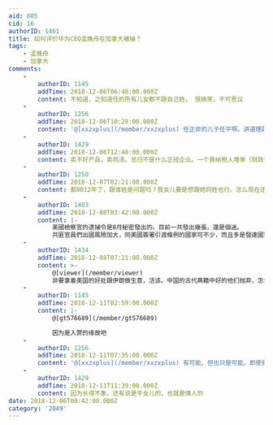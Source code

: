 ```yaml
---
aid: 805
cid: 16
authorID: 1461
title: 如何评价华为CEO孟晚舟在加拿大被捕？
tags:
    - 孟晚舟
    - 加拿大
comments:
    -
        authorID: 1145
        addTime: 2018-12-06T06:48:00.000Z
        content: 不知道，之知道任的所有儿女都不跟自己姓， 很搞笑，不可思议
    -
        authorID: 1256
        addTime: 2018-12-06T10:28:00.000Z
        content: '@[xxzxplus](/member/xxzxplus) 任正非的儿子任平啊。讲道理跟谁姓不是什么问题，毕竟习仲勋的女儿也都不姓习。'
    -
        authorID: 1429
        addTime: 2018-12-06T12:48:00.000Z
        content: 卖不好产品，卖鸡汤。总归不是什么正经企业。一个靠纳税人埋单（财政资金购买）的无耻企业。
    -
        authorID: 1250
        addTime: 2018-12-07T02:21:00.000Z
        content: 都8012年了，跟谁姓是问题吗？我女儿要是想跟她妈姓也行。怎么现在还有人抱着传宗接代的想法
    -
        authorID: 1403
        addTime: 2018-12-08T03:42:00.000Z
        content: |-
            美國檢察官的逮捕令是8月秘密發出的。目前一共發出幾張，還是個迷。  
            共匪官員們出國風險加大，同美國簽署引渡條例的國家可不少，而且多是發達國家。
    -
        authorID: 1434
        addTime: 2018-12-08T07:21:00.000Z
        content: >-
            @[viewer](/member/viewer)
            非要拿着美国的好处跟伊朗做生意，活该。中国的古代典籍中好的他们抛弃，怎么违法怎么来，还觉自己做的没人知道。
    -
        authorID: 1145
        addTime: 2018-12-11T02:59:00.000Z
        content: |-
            @[gt576689](/member/gt576689)

            因为是入赘的缘故吧
    -
        authorID: 1256
        addTime: 2018-12-11T07:35:00.000Z
        content: '@[xxzxplus](/member/xxzxplus) 有可能，但也只是可能。即使是也不重要'
    -
        authorID: 1429
        addTime: 2018-12-11T11:39:00.000Z
        content: 因为长得不象，还有说是干女儿的，也就是情人的
date: 2018-12-06T00:42:00.000Z
category: '2049'
---
```



